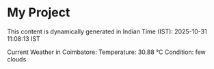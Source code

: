 # My Project

This content is dynamically generated in Indian Time (IST): 2025-10-31 11:08:13 IST


Current Weather in Coimbatore:
Temperature: 30.88 °C
Condition: few clouds
